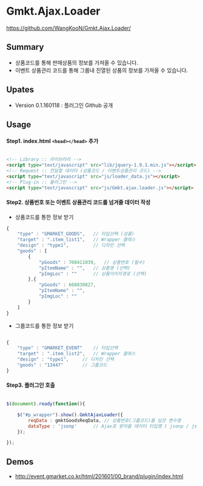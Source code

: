 # Gmkt.Ajax.Loader
https://github.com/WangKooN/Gmkt.Ajax.Loader/

## Summary
- 상품코드를 통해 판매상품의 정보를 가져올 수 있습니다.
- 이벤트 상품관리 코드를 통해 그룹내 진열된 상품의 정보를 가져올 수 있습니다.

## Upates

- Version 0.1.160118 : 플러그인 Github 공개


## Usage


#### Step1. index.html `<head></head>` 추가
```html

<!-- Library :: 라이브러리 -->
<script type="text/javascript" src="lib/jquery-1.9.1.min.js"></script>
<!-- Request :: 전달할 데이터 (상품코드 / 이벤트상품관리 코드) -->
<script type="text/javascript" src="js/loader_data.js"></script>
<!-- Plug-in :: 플러그인 -->
<script type="text/javascript" src="js/Gmkt.ajax.loader.js"></script>

```


#### Step2. 상품번호 또는 이벤트 상품관리 코드를 넘겨줄 데이터 작성
- 상품코드를 통한 정보 받기
```javascript
{
	"type" : "GMARKET_GOODS",	// 타입선택 (상품)
	"target" : ".item_list1",	// Wrapper 클래스
	"design" : "type1", 		// 디자인 선택
	"goods" : [
		{
			"pGoods" : 760411039,	// 상품번호 (필수)
			"pItemName" : "",	// 상품명 (선택)
			"pImgLoc" : ""		// 상품이미지경로 (선택)
		},{
			"pGoods" : 668830827,
			"pItemName" : "",
			"pImgLoc" : ""
		}
	]
}

```

- 그룹코드를 통한 정보 받기
```javascript

{
	"type" : "GMARKET_EVENT"	// 타입선택
	"target" : ".item_list2",	// Wrapper 클래스
	"design" : "type1",		// 디자인 선택
	"goods" : "13447"		// 그룹코드
}

```

#### Step3. 플러그인 호출
```javascript

$(document).ready(function(){

	$("#p_wrapper").show().GmktAjaxLoader({
		reqData : gmktGoodsReqData,	// 상품번호(그룹코드)를 담은 변수명
		dataType : 'jsonp'		// Ajax로 받아올 데이터 타입명 ( jsonp / json / xml )
	});	

});

```

## Demos

- http://event.gmarket.co.kr/html/201601/00_brand/plugin/index.html

